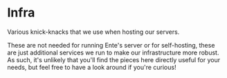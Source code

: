 # Infra

Various knick-knacks that we use when hosting our servers.

These are not needed for running Ente's server or for self-hosting, these are
just additional services we run to make our infrastructure more robust. As such,
it's unlikely that you'll find the pieces here directly useful for your needs,
but feel free to have a look around if you're curious!
